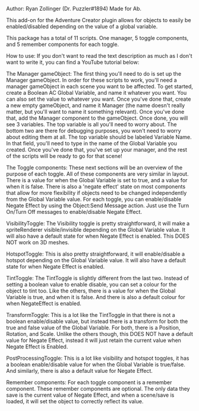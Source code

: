 Author: Ryan Zollinger (Dr. Puzzler#1894)
Made for Ab.

This add-on for the Adventure Creator plugin allows for objects to easily be enabled/disabled depending on the value of a global variable.

This package has a total of 11 scripts. One manager, 5 toggle components, and 5 remember components for each toggle.

How to use:
If you don't want to read the text description as much as I don't want to write it, you can find a YouTube tutorial below:


The Manager gameObject:
The first thing you'll need to do is set up the Manager gameObject. In order for these scripts to work, you'll need a manager gameObject in each scene you want to be affected.
To get started, create a Boolean AC Global Variable, and name it whatever you want. You can also set the value to whatever you want.
Once you've done that, create a new empty gameObject, and name it Manager (the name doesn't really matter, but you'll want to name it something relevant). Once you've done that, add the Manager component to the gameObject. Once done, you will see 3 variables. The top variable is all you'll need to worry about. The bottom two are there for debugging purposes, you won't need to worry about editing them at all. The top variable should be labeled Variable Name. In that field, you'll need to type in the name of the Global Variable you created. Once you've done that, you've set up your manager, and the rest of the scripts will be ready to go for that scene!

The Toggle components:
These next sections will be an overview of the purpose of each toggle. All of these components are very similar in layout. There is a value for when the Global Variable is set to true, and a value for when it is false. There is also a 'negate effect' state on most components that allow for more flexibility if objects need to be changed independently from the Global Variable value. For each toggle, you can enable/disable Negate Effect by using the Object:Send Message action. Just use the Turn On/Turn Off messages to enable/disable Negate Effect.

VisibilityToggle:
The Visibility toggle is pretty straightforward, it will make a spriteRenderer visible/invisible depending on the Global Variable value. It will also have a default state for when Negate Effect is enabled. This DOES NOT work on 3D meshes.

HotspotToggle:
This is also pretty straightforward, it will enable/disable a hotspot depending on the Global Variable value. It will also have a default state for when Negate Effect is enabled.

TintToggle:
The TintToggle is slightly different from the last two. Instead of setting a boolean value to enable disable, you can set a colour for the object to tint too. Like the others, there is a value for when the Global Variable is true, and when it is false. And there is also a default colour for when NegateEffect is enabled.

TransformToggle:
This is a lot like the TintToggle in that there is not a boolean enable/disable value, but instead there is a transform for both the true and false value of the Global Variable. For both, there is a Position, Rotation, and Scale. Unlike the others though, this DOES NOT have a default value for Negate Effect, instead it will just retain the current value when Negate Effect is Enabled.

PostProcessingToggle:
This is a lot like visibility and hotspot toggles, it has a boolean enable/disable value for when the Global Variable is true/false. And similarly, there is also a default value for Negate Effect.
 
Remember components:
For each toggle component is a remember component. These remember components are optional. The only data they save is the current value of Negate Effect, and when a scene/save is loaded, it will set the object to correctly reflect its value.